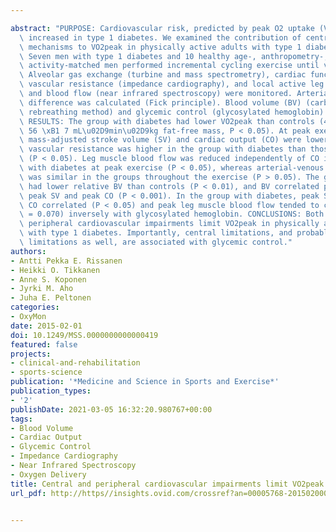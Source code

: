 ---
abstract: "PURPOSE: Cardiovascular risk, predicted by peak O2 uptake (VO2peak), is\
  \ increased in type 1 diabetes. We examined the contribution of central and peripheral\
  \ mechanisms to VO2peak in physically active adults with type 1 diabetes. METHODS:\
  \ Seven men with type 1 diabetes and 10 healthy age-, anthropometry-, and physical\
  \ activity-matched men performed incremental cycling exercise until volitional fatigue.\
  \ Alveolar gas exchange (turbine and mass spectrometry), cardiac function and systemic\
  \ vascular resistance (impedance cardiography), and local active leg muscle deoxygenation\
  \ and blood flow (near infrared spectroscopy) were monitored. Arterial-venous O2\
  \ difference was calculated (Fick principle). Blood volume (BV) (carbon monoxide\
  \ rebreathing method) and glycemic control (glycosylated hemoglobin) were determined.\
  \ RESULTS: The group with diabetes had lower VO2peak than controls (47 \xB1 5 vs\
  \ 56 \xB1 7 mL\u02D9min\u02D9kg fat-free mass, P < 0.05). At peak exercise, fat-free\
  \ mass-adjusted stroke volume (SV) and cardiac output (CO) were lower and systemic\
  \ vascular resistance was higher in the group with diabetes than those in controls\
  \ (P < 0.05). Leg muscle blood flow was reduced independently of CO in the group\
  \ with diabetes at peak exercise (P < 0.05), whereas arterial-venous O2 difference\
  \ was similar in the groups throughout the exercise (P > 0.05). The group with diabetes\
  \ had lower relative BV than controls (P < 0.01), and BV correlated positively with\
  \ peak SV and peak CO (P < 0.001). In the group with diabetes, peak SV and peak\
  \ CO correlated (P < 0.05) and peak leg muscle blood flow tended to correlate (P\
  \ = 0.070) inversely with glycosylated hemoglobin. CONCLUSIONS: Both central and\
  \ peripheral cardiovascular impairments limit VO2peak in physically active adults\
  \ with type 1 diabetes. Importantly, central limitations, and probably peripheral\
  \ limitations as well, are associated with glycemic control."
authors:
- Antti Pekka E. Rissanen
- Heikki O. Tikkanen
- Anne S. Koponen
- Jyrki M. Aho
- Juha E. Peltonen
categories:
- OxyMon
date: 2015-02-01
doi: 10.1249/MSS.0000000000000419
featured: false
projects:
- clinical-and-rehabilitation
- sports-science
publication: '*Medicine and Science in Sports and Exercise*'
publication_types:
- '2'
publishDate: 2021-03-05 16:32:20.980767+00:00
tags:
- Blood Volume
- Cardiac Output
- Glycemic Control
- Impedance Cardiography
- Near Infrared Spectroscopy
- Oxygen Delivery
title: Central and peripheral cardiovascular impairments limit VO2peak in Type 1 diabetes
url_pdf: http://https//insights.ovid.com/crossref?an=00005768-201502000-00001 http://http//journals.lww.com/00005768-201502000-00001

---
